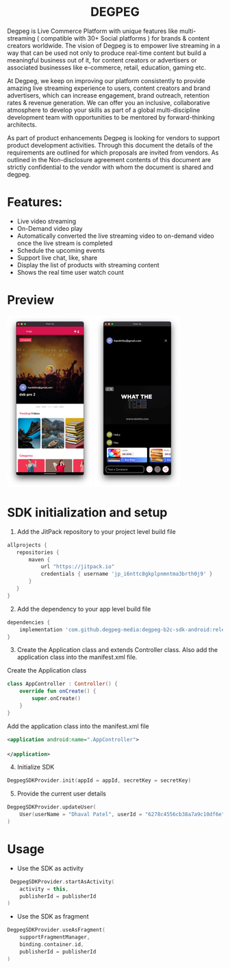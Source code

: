 <h1 align="center">DEGPEG</h1>
<!-- <p align="center">
  <a href="https://jitpack.io/#degpeg-media/degpeg-b2c-sdk-android"> <img src="https://jitpack.io/v/degpeg-media/degpeg-b2c-sdk-android/month.svg"/></a>
  <a href="https://jitpack.io/#degpeg-media/degpeg-b2c-sdk-android"> <img src="https://jitpack.io/v/degpeg-media/degpeg-b2c-sdk-android.svg"/></a>
</p> -->

Degpeg is Live Commerce Platform with unique features like multi-streaming ( compatible with 30+ Social platforms ) for brands & content creators worldwide. The vision of Degpeg is to empower live streaming in a way that can be used not only to produce real-time content but build a meaningful business out of it, for content creators or advertisers or associated businesses like e-commerce, retail, education, gaming etc.

At Degpeg, we keep on improving our platform consistently to provide amazing live streaming experience to users, content creators and brand advertisers, which can increase engagement, brand outreach, retention rates & revenue generation. We can offer you an inclusive, collaborative atmosphere to develop your skills as part of a global multi-discipline development team with opportunities to be mentored by forward-thinking architects.

As part of product enhancements Degpeg is looking for vendors to support product development activities. Through this document the details of the requirements are outlined for which proposals are invited from vendors. As outlined in the Non-disclosure agreement contents of this document are strictly confidential to the vendor with whom the document is shared and degpeg.


# Features:

* Live video streaming
* On-Demand video play
* Automatically converted the live streaming video to on-demand video once the live stream is completed
* Schedule the upcoming events
* Support live chat, like, share
* Display the list of products with streaming content
* Shows the real time user watch count


# Preview

<p float="left">
<img src="https://github.com/degpeg-media/degpeg-b2c-sdk-android/blob/master/app/Dashboard.png" alt="dashboard" width="200" height="400"> 

<img src="https://github.com/degpeg-media/degpeg-b2c-sdk-android/blob/master/app/Player.png" alt="player" width="200" height="400"> 
</p>

# SDK initialization and setup

1. Add the JitPack repository to your project level build file

 ```groovy
allprojects {
    repositories {
        maven {
            url "https://jitpack.io"
            credentials { username 'jp_i6nttc8gkplpnmntma3brth0j9' }
        }
    }
}
```

2. Add the dependency to your app level build file

```groovy
dependencies {
    implementation 'com.github.degpeg-media:degpeg-b2c-sdk-android:release_version'
}
```

3. Create the Application class and extends Controller class. Also add the application class into the manifest.xml file.

Create the Application class
```kotlin
class AppController : Controller() {
    override fun onCreate() {
        super.onCreate()
    }
}
```
Add the application class into the manifest.xml file
```xml
<application android:name=".AppController">

</application>
```

4. Initialize SDK
```kotlin
DegpegSDKProvider.init(appId = appId, secretKey = secretKey)
```

5. Provide the current user details
```kotlin
DegpegSDKProvider.updateUser(
    User(userName = "Dhaval Patel", userId = "6278c4556cb38a7a9c10df6e")
)
```

# Usage

* Use the SDK as activity
```kotlin
 DegpegSDKProvider.startAsActivity(
    activity = this,
    publisherId = publisherId
)
```

* Use the SDK as fragment
```kotlin
DegpegSDKProvider.useAsFragment(
    supportFragmentManager,
    binding.container.id,
    publisherId = publisherId
)
```
